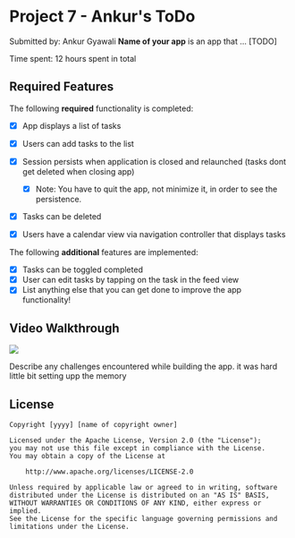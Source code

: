 # Project 7 - Ankur's ToDo

Submitted by: Ankur Gyawali
**Name of your app** is an app that ... [TODO] 

Time spent: 12 hours spent in total

## Required Features

The following **required** functionality is completed:

- [X] App displays a list of tasks
- [X] Users can add tasks to the list
- [X] Session persists when application is closed and relaunched (tasks dont get deleted when closing app) 
  - [X] Note: You have to quit the app, not minimize it, in order to see the persistence.
- [X] Tasks can be deleted
- [X] Users have a calendar view via navigation controller that displays tasks	


The following **additional** features are implemented:

- [X] Tasks can be toggled completed
- [X] User can edit tasks by tapping on the task in the feed view
- [X] List anything else that you can get done to improve the app functionality!

## Video Walkthrough


  <a href="https://www.loom.com/share/1f961310dcdf47beba99167ae9dc8a5e">
    
  </a>
  <a href="https://www.loom.com/share/1f961310dcdf47beba99167ae9dc8a5e">
    <img style="max-width:300px;" src="https://cdn.loom.com/sessions/thumbnails/1f961310dcdf47beba99167ae9dc8a5e-with-play.gif">
  </a>
  

Describe any challenges encountered while building the app.
it was hard little bit setting upp the memory


## License

    Copyright [yyyy] [name of copyright owner]

    Licensed under the Apache License, Version 2.0 (the "License");
    you may not use this file except in compliance with the License.
    You may obtain a copy of the License at

        http://www.apache.org/licenses/LICENSE-2.0

    Unless required by applicable law or agreed to in writing, software
    distributed under the License is distributed on an "AS IS" BASIS,
    WITHOUT WARRANTIES OR CONDITIONS OF ANY KIND, either express or implied.
    See the License for the specific language governing permissions and
    limitations under the License.
